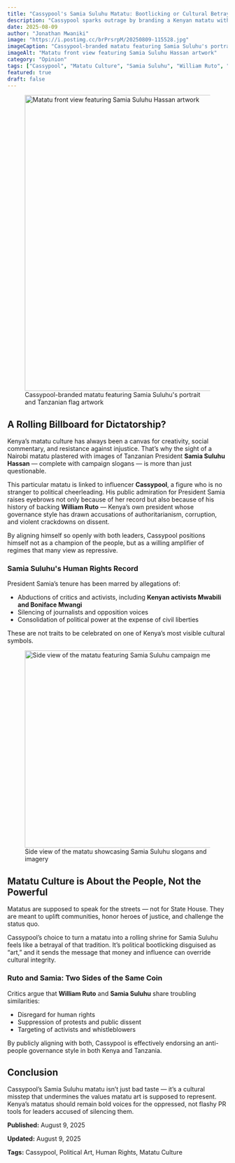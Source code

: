 ```yaml
---
title: "Cassypool's Samia Suluhu Matatu: Bootlicking or Cultural Betrayal?"
description: "Cassypool sparks outrage by branding a Kenyan matatu with Tanzanian President Samia Suluhu Hassan — a leader accused of abductions and human rights abuses — while also being a vocal supporter of William Ruto."
date: 2025-08-09
author: "Jonathan Mwaniki"
image: "https://i.postimg.cc/brPrsrpM/20250809-115528.jpg"
imageCaption: "Cassypool-branded matatu featuring Samia Suluhu's portrait and Tanzanian flag artwork"
imageAlt: "Matatu front view featuring Samia Suluhu Hassan artwork"
category: "Opinion"
tags: ["Cassypool", "Matatu Culture", "Samia Suluhu", "William Ruto", "Human Rights", "Kenya-Tanzania Relations"]
featured: true
draft: false
---
```


<figure class="featured-image">
  <img 
    src="https://i.postimg.cc/brPrsrpM/20250809-115528.jpg" 
    alt="Matatu front view featuring Samia Suluhu Hassan artwork"
    loading="lazy"
    width="1200"
    height="675"
  />
  <figcaption>Cassypool-branded matatu featuring Samia Suluhu's portrait and Tanzanian flag artwork</figcaption>
</figure>

<div class="article-content">

## A Rolling Billboard for Dictatorship?

Kenya’s matatu culture has always been a canvas for creativity, social commentary, and resistance against injustice. That’s why the sight of a Nairobi matatu plastered with images of Tanzanian President **Samia Suluhu Hassan** — complete with campaign slogans — is more than just questionable.  

This particular matatu is linked to influencer **Cassypool**, a figure who is no stranger to political cheerleading. His public admiration for President Samia raises eyebrows not only because of her record but also because of his history of backing **William Ruto** — Kenya’s own president whose governance style has drawn accusations of authoritarianism, corruption, and violent crackdowns on dissent.  

By aligning himself so openly with both leaders, Cassypool positions himself not as a champion of the people, but as a willing amplifier of regimes that many view as repressive.

### Samia Suluhu's Human Rights Record

President Samia’s tenure has been marred by allegations of:

- Abductions of critics and activists, including **Kenyan activists Mwabili and Boniface Mwangi**
- Silencing of journalists and opposition voices
- Consolidation of political power at the expense of civil liberties

These are not traits to be celebrated on one of Kenya’s most visible cultural symbols.

<figure class="content-image">
  <img 
    src="https://i.postimg.cc/XqKZ8Fs4/20250809-115524.jpg" 
    alt="Side view of the matatu featuring Samia Suluhu campaign messages"
    loading="lazy"
    width="800"
    height="450"
  />
  <figcaption>Side view of the matatu showcasing Samia Suluhu slogans and imagery</figcaption>
</figure>

## Matatu Culture is About the People, Not the Powerful

Matatus are supposed to speak for the streets — not for State House. They are meant to uplift communities, honor heroes of justice, and challenge the status quo.  

Cassypool’s choice to turn a matatu into a rolling shrine for Samia Suluhu feels like a betrayal of that tradition. It’s political bootlicking disguised as “art,” and it sends the message that money and influence can override cultural integrity.

### Ruto and Samia: Two Sides of the Same Coin

Critics argue that **William Ruto** and **Samia Suluhu** share troubling similarities:

- Disregard for human rights
- Suppression of protests and public dissent
- Targeting of activists and whistleblowers

By publicly aligning with both, Cassypool is effectively endorsing an anti-people governance style in both Kenya and Tanzania.

## Conclusion

Cassypool’s Samia Suluhu matatu isn’t just bad taste — it’s a cultural misstep that undermines the values matatu art is supposed to represent. Kenya’s matatus should remain bold voices for the oppressed, not flashy PR tools for leaders accused of silencing them.

<div class="article-meta">
  <p><strong>Published:</strong> August 9, 2025</p>
  <p><strong>Updated:</strong> August 9, 2025</p>
  <p><strong>Tags:</strong> Cassypool, Political Art, Human Rights, Matatu Culture</p>
</div>

</div>